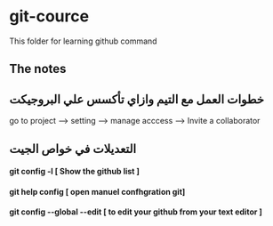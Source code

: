 # git-cource
This folder for learning github command

## The notes

خطوات العمل مع التيم وازاي تأكسس علي البروجيكت
--------------------------------------------------
go to project --> setting --> manage acccess --> Invite a collaborator 
  

التعديلات في خواص الجيت
------------------------
#### git config -l  [ Show the github list ]
#### git help config [ open manuel confhgration git]

#### git config --global --edit [ to edit your github from your text editor ]

